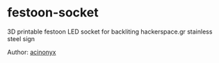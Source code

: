 festoon-socket
==============

3D printable festoon LED socket for backliting hackerspace.gr stainless steel sign

Author: [acinonyx](https://github.com/acinonyx)
